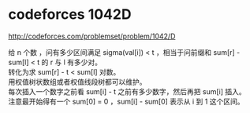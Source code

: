 # codeforces 1042D
http://codeforces.com/problemset/problem/1042/D

给 n 个数 ，问有多少区间满足 sigma(val[i]) < t ，相当于问前缀和 sum[r] - sum[l] < t 的 r 与 l 有多少对。  
转化为求 sum[r] - t < sum[l] 对数。  
用权值树状数组或者权值线段树都可以维护。  
每次插入一个数字之前看 sum[i] - t 之前有多少数字，然后再把 sum[i] 插入。  
注意最开始得有一个 sum[0] = 0 ，sum[i] - sum[0] 表示从 i 到 1 这个区间。   